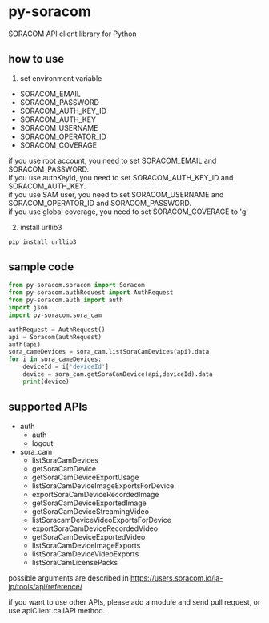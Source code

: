 # py-soracom

SORACOM API client library for Python

## how to use

1. set environment variable
  - SORACOM_EMAIL
  - SORACOM_PASSWORD
  - SORACOM_AUTH_KEY_ID
  - SORACOM_AUTH_KEY
  - SORACOM_USERNAME
  - SORACOM_OPERATOR_ID
  - SORACOM_COVERAGE
   
  if you use root account, you need to set SORACOM_EMAIL and SORACOM_PASSWORD.  
  if you use authKeyId, you need to set SORACOM_AUTH_KEY_ID and SORACOM_AUTH_KEY.  
  if you use SAM user, you need to set SORACOM_USERNAME and SORACOM_OPERATOR_ID and SORACOM_PASSWORD.   
  if you use global coverage, you need to set SORACOM_COVERAGE to 'g'

2. install urllib3
  ```bash
  pip install urllib3
  ```

## sample code

```python
from py-soracom.soracom import Soracom
from py-soracom.authRequest import AuthRequest
from py-soracom.auth import auth
import json
import py-soracom.sora_cam

authRequest = AuthRequest()
api = Soracom(authRequest)
auth(api)
sora_cameDevices = sora_cam.listSoraCamDevices(api).data
for i in sora_cameDevices:
    deviceId = i['deviceId']
    device = sora_cam.getSoraCamDevice(api,deviceId).data
    print(device)
```

## supported APIs

- auth
  - auth
  - logout
- sora_cam
  - listSoraCamDevices
  - getSoraCamDevice
  - getSoraCamDeviceExportUsage
  - listSoraCamDeviceImageExportsForDevice
  - exportSoraCamDeviceRecordedImage
  - getSoraCamDeviceExportedImage
  - getSoraCamDeviceStreamingVideo
  - listSoracamDeviceVideoExportsForDevice
  - exportSoraCamDeviceRecordedVideo
  - getSoraCamDeviceExportedVideo
  - listSoraCamDeviceImageExports
  - listSoraCamDeviceVideoExports
  - listSoraCamLicensePacks

possible arguments are described in https://users.soracom.io/ja-jp/tools/api/reference/

if you want to use other APIs, please add a module and send pull request, or use apiClient.callAPI method.
